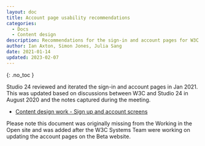```yaml
---
layout: doc
title: Account page usability recommendations
categories:
  - Docs
  - Content design
description: Recommendations for the sign-in and account pages for W3C site 
author: Ian Axton, Simon Jones, Julia Sang
date: 2021-01-14
updated: 2023-02-07
---
```

{: .no_toc }

Studio 24 reviewed and iterated the sign-in and account pages in Jan 2021. This was updated based on discussions between 
W3C and Studio 24 in August 2020 and the notes captured during the meeting. 

* [Content design work - Sign up and account screens](https://docs.google.com/presentation/d/1_f5bw4LvqPSYPAoa4_WjXbBqKCu92ViUy-S4fSKStTM/view)

Please note this document was originally missing from the Working in the Open site and was added after the W3C Systems
Team were working on updating the account pages on the Beta website.